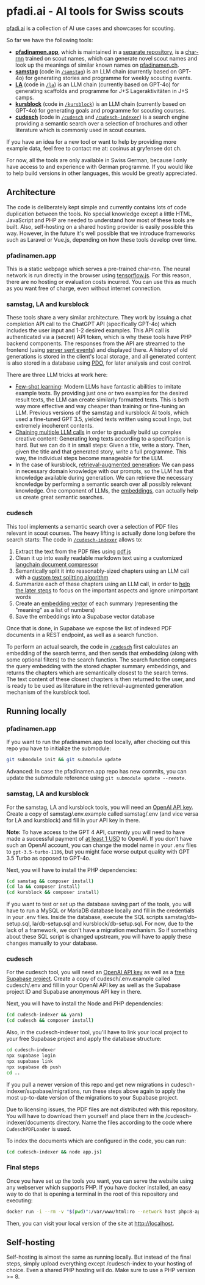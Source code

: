 # pfadi.ai - AI tools for Swiss scouts

[pfadi.ai](https://pfadi.ai) is a collection of AI use cases and showcases for scouting.

So far we have the following tools:

- **[pfadinamen.app](https://pfadinamen.app)**, which is maintained in a [separate repository](https://github.com/carlobeltrame/pfadinamen), is a [char-rnn](http://karpathy.github.io/2015/05/21/rnn-effectiveness/) trained on scout names, which can generate novel scout names and look up the meanings of similar known names on [pfadinamen.ch](https://pfadinamen.ch).
- **[samstag](https://pfadi.ai/samstag)** (code in [`/samstag`](https://github.com/carlobeltrame/pfadi.ai/tree/main/samstag)) is an LLM chain (currently based on GPT-4o) for generating stories and programme for weekly scouting events.
- **[LA](https://pfadi.ai/la)** (code in [`/la`](https://github.com/carlobeltrame/pfadi.ai/tree/main/la)) is an LLM chain (currently based on GPT-4o) for generating scaffolds and programme for J+S Lageraktivitäten in J+S camps.
- **[kursblock](https://pfadi.ai/kursblock)** (code in [`/kursblock`](https://github.com/carlobeltrame/pfadi.ai/tree/main/kursblock)) is an LLM chain (currently based on GPT-4o) for generating goals and programme for scouting courses.
- **[cudesch](https://pfadi.ai/cudesch)** (code in [`/cudesch`](https://github.com/carlobeltrame/pfadi.ai/tree/main/cudesch) and [`/cudesch-indexer`](https://github.com/carlobeltrame/pfadi.ai/tree/main/cudesch-indexer)) is a search engine providing a semantic search over a selection of brochures and other literature which is commonly used in scout courses.

If you have an idea for a new tool or want to help by providing more example data, feel free to contact me at: cosinus at gryfensee dot ch.

For now, all the tools are only available in Swiss German, because I only have access to and experience with German programme. If you would like to help build versions in other languages, this would be greatly appreciated.

## Architecture

The code is deliberately kept simple and currently contains lots of code duplication between the tools. No special knowledge except a little HTML, JavaScript and PHP are needed to understand how most of these tools are built. Also, self-hosting on a shared hosting provider is easily possible this way. However, in the future it's well possible that we introduce frameworks such as Laravel or Vue.js, depending on how these tools develop over time.

### pfadinamen.app

This is a static webpage which serves a pre-trained char-rnn. The neural network is run directly in the browser using [tensorflow.js](https://www.tensorflow.org/js). For this reason, there are no hosting or evaluation costs incurred. You can use this as much as you want free of charge, even without internet connection.

### samstag, LA and kursblock

These tools share a very similar architecture. They work by issuing a chat completion API call to the ChatGPT API (specifically GPT-4o) which includes the user input and 1-2 desired examples. This API call is authenticated via a (secret) API token, which is why these tools have PHP backend components. The responses from the API are streamed to the frontend (using [server sent events](https://developer.mozilla.org/en-US/docs/Web/API/Server-sent_events/Using_server-sent_events)) and displayed there. A history of old generations is stored in the client's local storage, and all generated content is also stored in a database using [PDO](https://www.php.net/manual/en/book.pdo.php), for later analysis and cost control.

There are three LLM tricks at work here:
- [Few-shot learning](https://arxiv.org/abs/2005.14165): Modern LLMs have fantastic abilities to imitate example texts. By providing just one or two examples for the desired result texts, the LLM can create similarly formatted texts. This is both way more effective and way cheaper than training or fine-tuning an LLM. Previous versions of the samstag and kursblock AI tools, which used a fine-tuned GPT 3.5, yielded texts written using scout lingo, but extremely incoherent contents.
- [Chaining multiple LLM calls](https://arxiv.org/abs/2201.11903) in order to gradually build up complex creative content: Generating long texts according to a specification is hard. But we can do it in small steps: Given a title, write a story. Then, given the title and that generated story, write a full programme. This way, the individual steps become manageable for the LLM.
- In the case of kursblock, [retrieval-augmented generation](https://arxiv.org/abs/2005.11401): We can pass in necessary domain knowledge with our prompts, so the LLM has that knowledge available during generation. We can retrieve the necessary knowledge by performing a semantic search over all possibly relevant knowledge. One component of LLMs, the [embeddings](https://en.wikipedia.org/wiki/Word_embedding), can actually help us create great semantic searches.

### cudesch

This tool implements a semantic search over a selection of PDF files relevant in scout courses. The heavy lifting is actually done long before the search starts: The code in [`/cudesch-indexer`](https://github.com/carlobeltrame/pfadi.ai/tree/main/cudesch-indexer) allows to:
1. Extract the text from the PDF files using [pdf.js](https://mozilla.github.io/pdf.js/)
2. Clean it up into easily readable markdown text using a customized [langchain document compressor](https://js.langchain.com/docs/modules/data_connection/retrievers/how_to/contextual_compression)
3. Semantically split it into reasonably-sized chapters using an LLM call with a [custom text splitting algorithm](https://github.com/carlobeltrame/pfadi.ai/blob/main/cudesch-indexer/textSplitOutputParser.js)
4. Summarize each of these chapters using an LLM call, in order to [help the later steps](https://arxiv.org/pdf/2204.10019.pdf#section.3) to focus on the important aspects and ignore unimportant words
5. Create an [embedding vector](https://en.wikipedia.org/wiki/Word_embedding) of each summary (representing the "meaning" as a list of numbers)
6. Save the embeddings into a Supabase vector database

Once that is done, in Supabase we expose the list of indexed PDF documents in a REST endpoint, as well as a search function.

To perform an actual search, the code in [`/cudesch`](https://github.com/carlobeltrame/pfadi.ai/tree/main/cudesch) first calculates an embedding of the search terms, and then sends that embedding (along with some optional filters) to the search function. The search function compares the query embedding with the stored chapter summary embeddings, and returns the chapters which are semantically closest to the search terms. The text content of these closest chapters is then returned to the user, and is ready to be used as literature in the retrieval-augmented generation mechanism of the kursblock tool.

## Running locally

### pfadinamen.app
If you want to run the pfadinamen.app tool locally, after checking out this repo you have to initialize the submodule:
```bash
git submodule init && git submodule update
```

Advanced: In case the pfadinamen.app repo has new commits, you can update the submodule reference using `git submodule update --remote`.

### samstag, LA and kursblock
For the samstag, LA and kursblock tools, you will need an [OpenAI API key](https://help.openai.com/en/articles/4936850-where-do-i-find-my-api-key). Create a copy of samstag/.env.example called samstag/.env (and vice versa for LA and kursblock) and fill in your API key in there.

**Note:** To have access to the GPT 4 API, currently you will need to have made a successful payment of [at least 1 USD](https://help.openai.com/en/articles/7102672-how-can-i-access-gpt-4) to OpenAI. If you don't have such an OpenAI account, you can change the model name in your .env files to `gpt-3.5-turbo-1106`, but you might face worse output quality with GPT 3.5 Turbo as opposed to GPT-4o.

Next, you will have to install the PHP dependencies:
```bash
(cd samstag && composer install)
(cd la && composer install)
(cd kursblock && composer install)
```

If you want to test or set up the database saving part of the tools, you will have to run a MySQL or MariaDB database locally and fill in the credentials in your .env files.
Inside the database, execute the SQL scripts samstag/db-setup.sql, la/db-setup.sql and kursblock/db-setup.sql. For now, due to the lack of a framework, we don't have a migration mechanism. So if something about these SQL script is changed upstream, you will have to apply these changes manually to your database.

### cudesch

For the cudesch tool, you will need an [OpenAI API key](https://help.openai.com/en/articles/4936850-where-do-i-find-my-api-key) as well as a [free Supabase project](https://supabase.com/pricing). Create a copy of cudesch/.env.example called cudesch/.env and fill in your OpenAI API key as well as the Supabase project ID and Supabase anonymous API key in there.

Next, you will have to install the Node and PHP dependencies:
```bash
(cd cudesch-indexer && yarn)
(cd cudesch && composer install)
```

Also, in the cudesch-indexer tool, you'll have to link your local project to your free Supabase project and apply the database structure:
```bash
cd cudesch-indexer
npx supabase login
npx supabase link
npx supabase db push
cd ..
```

If you pull a newer version of this repo and get new migrations in cudesch-indexer/supabase/migrations, run these steps above again to apply the most up-to-date version of the migrations to your Supabase project.

Due to licensing issues, the PDF files are not distributed with this repository. You will have to download them yourself and place them in the /cudesch-indexer/documents directory. Name the files according to the code where `CudeschPDFLoader` is used.

To index the documents which are configured in the code, you can run:
```bash
(cd cudesch-indexer && node app.js)
```

### Final steps
Once you have set up the tools you want, you can serve the website using any webserver which supports PHP. If you have docker installed, an easy way to do that is opening a terminal in the root of this repository and executing:
```bash
docker run -i --rm -v "$(pwd)":/var/www/html:ro --network host php:8-apache
```

Then, you can visit your local version of the site at [http://localhost](http://localhost).

## Self-hosting

Self-hosting is almost the same as running locally. But instead of the final steps, simply upload everything except /cudesch-index to your hosting of choice. Even a shared PHP hosting will do. Make sure to use a PHP version >= 8.
